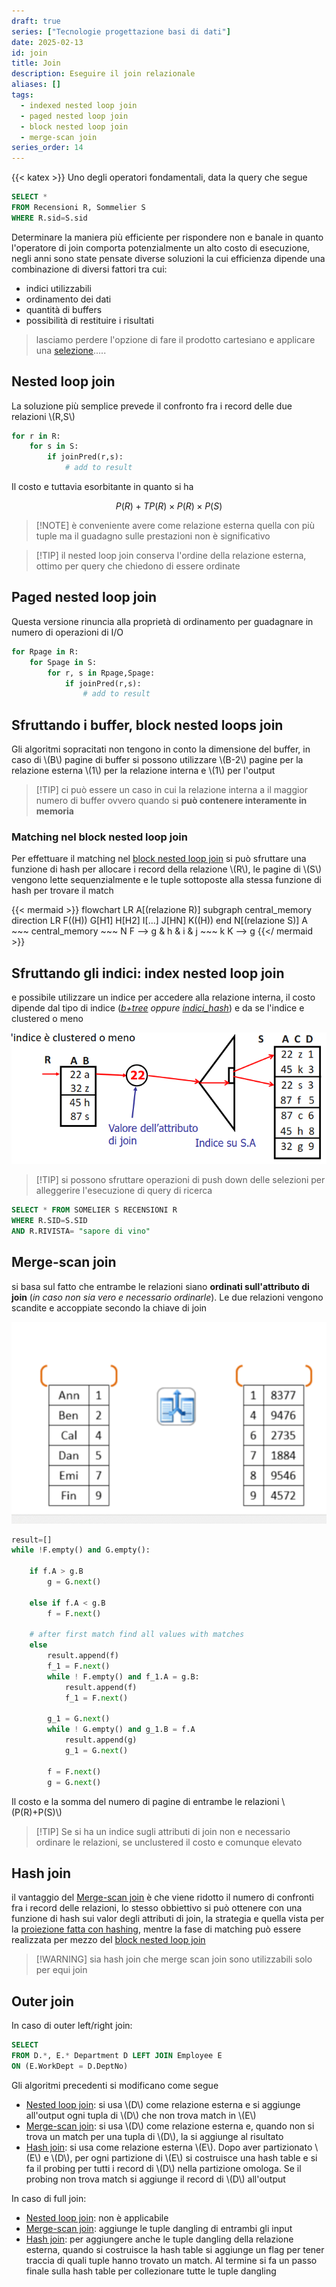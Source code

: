 ```yaml
---
draft: true
series: ["Tecnologie progettazione basi di dati"]
date: 2025-02-13
id: join
title: Join
description: Eseguire il join relazionale
aliases: []
tags:
  - indexed nested loop join
  - paged nested loop join
  - block nested loop join
  - merge-scan join
series_order: 14
---
```


{{< katex >}}
Uno degli operatori fondamentali, data la query che segue

```sql
SELECT *
FROM Recensioni R, Sommelier S
WHERE R.sid=S.sid
```

Determinare la maniera più efficiente per rispondere non e banale in quanto l'operatore di join comporta potenzialmente un alto costo di esecuzione, negli anni sono state pensate diverse soluzioni la cui efficienza dipende una combinazione di diversi fattori tra cui:

- indici utilizzabili
- ordinamento dei dati
- quantità di buffers
- possibilità di restituire i risultati
> lasciamo perdere l'opzione di fare il prodotto cartesiano e applicare una [selezione](/tecnologie_basi_dati/selezione).....

## Nested loop join

La soluzione più semplice prevede il confronto fra i record delle due relazioni \\(R,S\\)

```python
for r in R:
	for s in S:
		if joinPred(r,s):
			# add to result
```

Il costo e tuttavia esorbitante in quanto si ha

$$
P(R) + TP(R)\times P(R)\times P(S)
$$

>[!NOTE] è conveniente avere come relazione esterna quella con più tuple ma il guadagno sulle prestazioni non è significativo

>[!TIP] il nested loop join conserva l'ordine della relazione esterna, ottimo per query che chiedono di essere ordinate

## Paged nested loop join

Questa versione rinuncia alla proprietà di ordinamento per guadagnare in numero di operazioni di I/O

```python
for Rpage in R:
	for Spage in S:
		for r, s in Rpage,Spage:
			if joinPred(r,s):
				# add to result
```

## Sfruttando i buffer, block nested loops join

Gli algoritmi sopracitati non tengono in conto la dimensione del buffer, in caso di \\(B\\) pagine di buffer si possono utilizzare \\(B-2\\) pagine per la relazione esterna \\(1\\) per la relazione interna e \\(1\\) per l'output

>[!TIP] ci può essere un caso in cui la relazione interna a il maggior numero di buffer ovvero quando si **può contenere interamente in memoria**

### Matching nel block nested loop join

Per effettuare il matching nel [block nested loop join](#sfruttando-i-buffer-block-nested-loops-join) si può sfruttare una funzione di hash per allocare i record della relazione \\(R\\), le pagine di \\(S\\) vengono lette sequenzialmente e le tuple sottoposte alla stessa  funzione di hash per trovare il match

{{< mermaid >}}
flowchart LR
A[(relazione R)]
subgraph central_memory
direction LR
F((H))
G[H1]
H[H2]
I[...]
J[HN]
K((H))
end
N[(relazione S)]
A ~~~ central_memory ~~~ N
 F --> g & h & i & j ~~~ k
 K --> g
{{</ mermaid >}}

## Sfruttando gli indici: index nested loop join

e possibile utilizzare un indice per accedere alla relazione interna, il costo dipende dal tipo di indice (*[b+tree](/tecnologie_basi_dati/b+tree) oppure [indici_hash](/tecnologie_basi_dati/indici_hash)*) e da se l'indice e clustered o meno


![](index_nested_loop_join.png)

>[!TIP]  si possono sfruttare operazioni di push down delle selezioni per alleggerire l'esecuzione di query di ricerca
```sql
SELECT * FROM SOMELIER S RECENSIONI R
WHERE R.SID=S.SID
AND R.RIVISTA= "sapore di vino"
```

## Merge-scan join

si basa sul fatto che entrambe le relazioni siano **ordinati sull'attributo di join** (*in caso non sia vero e necessario ordinarle*). Le due relazioni vengono scandite e accoppiate secondo la chiave di join

![](merge_scan_join.png)

```python
result=[]
while !F.empty() and G.empty():

    if f.A > g.B
        g = G.next()

    else if f.A < g.B
        f = F.next()

	# after first match find all values with matches
    else
		result.append(f)
		f_1 = F.next()
        while ! F.empty() and f_1.A = g.B:
			result.append(f)
			f_1 = F.next()

        g_1 = G.next()
        while ! G.empty() and g_1.B = f.A
			result.append(g)
	        g_1 = G.next()

        f = F.next()
        g = G.next()
```

Il costo  e la somma del numero di pagine di entrambe le relazioni \\(P(R)+P(S)\\)

>[!TIP] Se si ha un indice sugli attributi di join non e necessario ordinare le relazioni, se unclustered il costo e comunque elevato

## Hash join

il vantaggio del [Merge-scan join](#merge-scan-join) è che viene ridotto il numero di confronti fra i record delle relazioni, lo stesso obbiettivo si può ottenere con una funzione di hash sui valor degli attributi di join, la strategia e quella vista per la [proiezione fatta con hashing](/tecnologie_basi_dati/proiezione#proiettare-usando-hashing), mentre la fase di matching può essere realizzata per mezzo del [block nested loop join](#matching-nel-block-nested-loop-join)

>[!WARNING] sia hash join che merge scan join sono utilizzabili solo per equi join

## Outer join

In caso di outer left/right join:

```sql
SELECT
FROM D.*, E.* Department D LEFT JOIN Employee E
ON (E.WorkDept = D.DeptNo)
```

Gli algoritmi precedenti si modificano come segue

- [Nested loop join](#nested-loop-join): si usa \\(D\\) come relazione esterna e si aggiunge all'output ogni tupla di \\(D\\) che non trova match in \\(E\\)
- [Merge-scan join](#merge-scan-join): si usa \\(D\\) come relazione esterna e, quando non si trova un match per una tupla di \\(D\\), la si aggiunge al risultato
- [Hash join](#hash-join): si usa come relazione esterna \\(E\\). Dopo aver partizionato \\(E\\) e \\(D\\), per ogni partizione di \\(E\\) si costruisce una hash table e si fa il probing per tutti i record di \\(D\\) nella partizione omologa. Se il probing non trova match si aggiunge il record di \\(D\\) all'output

In caso di full join:

- [Nested loop join](#nested-loop-join): non è applicabile
- [Merge-scan join](#merge-scan-join): aggiunge le tuple dangling di entrambi gli input
- [Hash join](#hash-join): per aggiungere anche le tuple dangling della relazione esterna, quando si costruisce la hash table si aggiunge un flag per tener traccia di quali tuple hanno trovato un match. Al termine si fa un passo finale sulla hash table per collezionare tutte le tuple dangling
